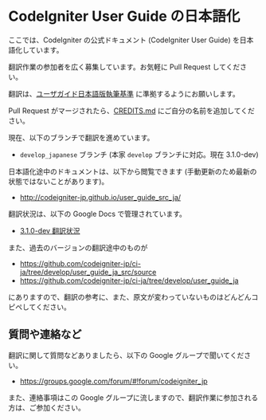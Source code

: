 # CodeIgniter User Guide の日本語化

ここでは、CodeIgniter の公式ドキュメント (CodeIgniter User Guide) を日本語化しています。

翻訳作業の参加者を広く募集しています。お気軽に Pull Request してください。

翻訳は、[ユーザガイド日本語版執筆基準](TRANSLATION_STANDARDS.md) に準拠するようにお願いします。

Pull Request がマージされたら、[CREDITS.md](CREDITS.md) にご自分の名前を追加してください。

現在、以下のブランチで翻訳を進めています。

* `develop_japanese` ブランチ (本家 `develop` ブランチに対応。現在 3.1.0-dev)

日本語化途中のドキュメントは、以下から閲覧できます (手動更新のため最新の状態ではないことがあります)。

* <http://codeigniter-jp.github.io/user_guide_src_ja/>

翻訳状況は、以下の Google Docs で管理されています。

* [3.1.0-dev 翻訳状況](https://docs.google.com/spreadsheets/d/1ZWD5XqwH-Uo9X7MR644jbL6O8p5LxIngLT8M547H8wc/edit?pref=2&pli=1#gid=0)

また、過去のバージョンの翻訳途中のものが

* <https://github.com/codeigniter-jp/ci-ja/tree/develop/user_guide_ja_src/source>
* <https://github.com/codeigniter-jp/ci-ja/tree/develop/user_guide_ja>

にありますので、翻訳の参考に、また、原文が変わっていないものはどんどんコピペしてください。

## 質問や連絡など

翻訳に関して質問などありましたら、以下の Google グループで聞いてください。

* https://groups.google.com/forum/#!forum/codeigniter_jp

また、連絡事項はこの Google グループに流しますので、翻訳作業に参加される方は、ご参加ください。
